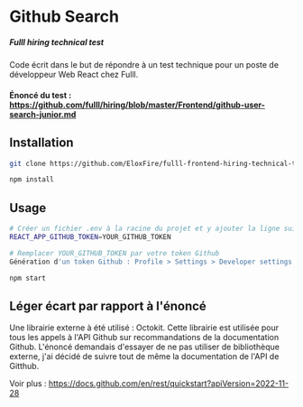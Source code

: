 # Github Search
##### Fulll hiring technical test

Code écrit dans le but de répondre à un test technique pour un poste de développeur Web React chez Fulll.

#### Énoncé du test : https://github.com/fulll/hiring/blob/master/Frontend/github-user-search-junior.md

## Installation

```bash
git clone https://github.com/EloxFire/fulll-frontend-hiring-technical-test.git
```

```bash
npm install
```

## Usage

```bash
# Créer un fichier .env à la racine du projet et y ajouter la ligne suivante:
REACT_APP_GITHUB_TOKEN=YOUR_GITHUB_TOKEN

# Remplacer YOUR_GITHUB_TOKEN par votre token Github
Génération d'un token Github : Profile > Settings > Developer settings > Personal access tokens > Generate new token
```

```bash
npm start
```

## Léger écart par rapport à l'énoncé
Une librairie externe à été utilisé : Octokit.
Cette librairie est utilisée pour tous les appels à l'API Github sur recommandations de la documentation Github.
L'énoncé demandais d'essayer de ne pas utiliser de bibliothèque externe, j'ai décidé de suivre tout de même la documentation de l'API de Gitthub.

Voir plus : https://docs.github.com/en/rest/quickstart?apiVersion=2022-11-28